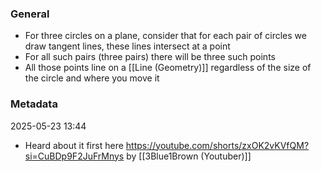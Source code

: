 ### General
- For three circles on a plane, consider that for each pair of circles we draw tangent lines, these lines intersect at a point
- For all such pairs (three pairs) there will be three such points
- All those points line on a [[Line (Geometry)]] regardless of the size of the circle and where you move it


### Metadata
2025-05-23 13:44
- Heard about it first here https://youtube.com/shorts/zxOK2vKVfQM?si=CuBDp9F2JuFrMnys by [[3Blue1Brown (Youtuber)]]